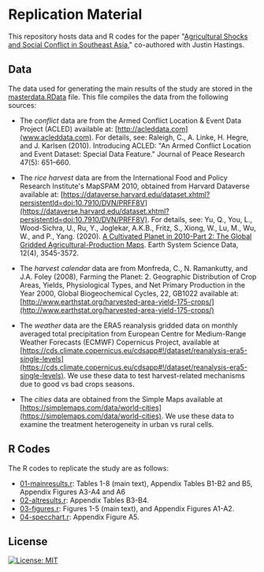 # Replication Material

This repository hosts data and R codes for the paper "[Agricultural Shocks and Social Conflict in Southeast Asia](https://arxiv.org/abs/2304.10027)," co-authored with Justin Hastings.

## Data

The data used for generating the main results of the study are stored in the [masterdata.RData](masterdata.RData) file. This file compiles the data from the following sources:

- The *conflict* data are from the Armed Conflict Location & Event Data Project (ACLED) available at: [http://acleddata.com](www.acleddata.com). For details, see: Raleigh, C., A. Linke, H. Hegre, and J. Karlsen (2010). Introducing ACLED: "An Armed Conflict Location and Event Dataset: Special Data Feature." Journal of Peace Research 47(5): 651–660.

- The *rice harvest* data are from the International Food and Policy Research Institute's MapSPAM 2010, obtained from Harvard Dataverse available at: [https://dataverse.harvard.edu/dataset.xhtml?persistentId=doi:10.7910/DVN/PRFF8V](https://dataverse.harvard.edu/dataset.xhtml?persistentId=doi:10.7910/DVN/PRFF8V). For details, see: Yu, Q., You, L., Wood-Sichra, U., Ru, Y., Joglekar, A.K.B., Fritz, S., Xiong, W., Lu, M., Wu, W., and P., Yang. (2020). [A Cultivated Planet in 2010-Part 2: The Global Gridded Agricultural-Production Maps](https://essd.copernicus.org/articles/12/3545/2020/). Earth System Science Data, 12(4), 3545-3572.

- The *harvest calendar* data are from Monfreda, C., N. Ramankutty, and J.A. Foley (2008), Farming the Planet: 2. Geographic Distribution of Crop Areas, Yields, Physiological Types, and Net Primary Production in the Year 2000, Global Biogeochemical Cycles, 22, GB1022 available at: [http://www.earthstat.org/harvested-area-yield-175-crops/](http://www.earthstat.org/harvested-area-yield-175-crops/)
  
- The *weather* data are the ERA5 reanalysis gridded data on monthly averaged total precipitation from European Centre for Medium-Range Weather Forecasts (ECMWF) Copernicus Project, available at [https://cds.climate.copernicus.eu/cdsapp#!/dataset/reanalysis-era5-single-levels](https://cds.climate.copernicus.eu/cdsapp#!/dataset/reanalysis-era5-single-levels). We use these data to test harvest-related mechanisms due to good vs bad crops seasons.

- The *cities* data are obtained from the Simple Maps available at [https://simplemaps.com/data/world-cities](https://simplemaps.com/data/world-cities). We use these data to examine the treatment heterogeneity in urban vs rural cells.




## R Codes

The R codes to replicate the study are as follows:

- [01-mainresults.r](01-mainresults.r): Tables 1-8 (main text), Appendix Tables B1-B2 and B5, Appendix Figures A3-A4 and A6
- [02-altresults.r](03-altresults.r): Appendix Tables B3-B4.
- [03-figures.r](03-figures.r): Figures 1-5 (main text), and Appendix Figures A1-A2.
- [04-specchart.r](04-specchart.r): Appendix Figure A5.


## License

[![License: MIT](https://img.shields.io/badge/License-MIT-yellow.svg)](https://opensource.org/licenses/MIT)

